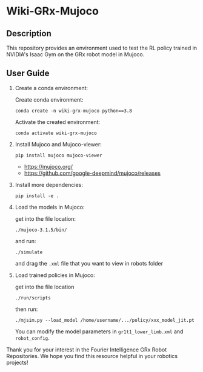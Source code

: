 # Wiki-GRx-Mujoco

## Description
This repository provides an environment used to test the RL policy trained in NVIDIA's Isaac Gym on the GRx robot model in Mujoco.

## User Guide
1. Create a conda environment:
   
   Create conda environment:
   ```
   conda create -n wiki-grx-mujoco python==3.8
   ```
   Activate the created environment:
   ```
   conda activate wiki-grx-mujoco
   ```

2. Install Mujoco and Mujoco-viewer:

    ```
    pip install mujoco mujoco-viewer
    ```
    - <https://mujoco.org/>
    - <https://github.com/google-deepmind/mujoco/releases>
  
3. Install more dependencies:

    ```
    pip install -e .
    ```

4. Load the models in Mujoco:
   
   get into the file location:
   ```
   ./mujoco-3.1.5/bin/
   ```
   and run:
   ```
   ./simulate
   ```
   and drag the `.xml` file that you want to view in robots folder

5. Load trained policies in Mujoco:
   
   get into the file location
   ```
   ./run/scripts
   ```
   then run:
   ```
   ./mjsim.py --load_model /home/username/.../policy/xxx_model_jit.pt
   ```
    You can modify the model parameters in `gr1t1_lower_limb.xml` and `robot_config`.



Thank you for your interest in the Fourier Intelligence GRx Robot Repositories.
We hope you find this resource helpful in your robotics projects!
